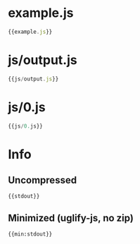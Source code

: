 # example.js

``` javascript
{{example.js}}
```

# js/output.js

``` javascript
{{js/output.js}}
```

# js/0.js

``` javascript
{{js/0.js}}
```

# Info

## Uncompressed

```
{{stdout}}
```

## Minimized (uglify-js, no zip)

```
{{min:stdout}}
```
